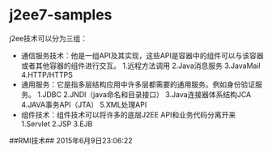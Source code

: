 # j2ee7-samples
j2ee技术可以分为三组：
- 通信服务技术：他是一组API及其实现，这些API是容器中的组件可以与该容器或者其他容器的组件进行交互。
1.远程方法调用
2.Java消息服务
3.JavaMail
4.HTTP/HTTPS
- 通用服务：它是指多层结构应用中许多层都需要的通用服务。例如身份验证服务。
1.JDBC
2.JNDI（java命名和目录接口）
3.Java连接器体系结构JCA
4.JAVA事务API（JTA）
5.XML处理API
- 组件技术：组件技术可以将许多的底层J2EE API和业务代码分离开来
1.Servlet
2.JSP
3.EJB

##RMI技术##
2015年6月9日23:06:22
